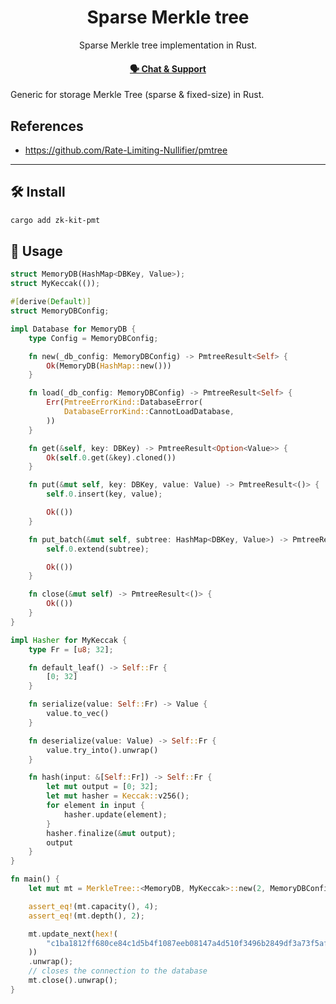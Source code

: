 <p align="center">
    <h1 align="center">
        Sparse Merkle tree
    </h1>
    <p align="center">Sparse Merkle tree implementation in Rust.</p>
</p>

<div align="center">
    <h4>
        <a href="https://appliedzkp.org/discord">
            🗣️ Chat &amp; Support
        </a>
    </h4>
</div>

Generic for storage Merkle Tree (sparse & fixed-size) in Rust.

## References

- https://github.com/Rate-Limiting-Nullifier/pmtree

---

## 🛠 Install

```bash
cargo add zk-kit-pmt
```

## 📜 Usage

```rust
struct MemoryDB(HashMap<DBKey, Value>);
struct MyKeccak(());

#[derive(Default)]
struct MemoryDBConfig;

impl Database for MemoryDB {
    type Config = MemoryDBConfig;

    fn new(_db_config: MemoryDBConfig) -> PmtreeResult<Self> {
        Ok(MemoryDB(HashMap::new()))
    }

    fn load(_db_config: MemoryDBConfig) -> PmtreeResult<Self> {
        Err(PmtreeErrorKind::DatabaseError(
            DatabaseErrorKind::CannotLoadDatabase,
        ))
    }

    fn get(&self, key: DBKey) -> PmtreeResult<Option<Value>> {
        Ok(self.0.get(&key).cloned())
    }

    fn put(&mut self, key: DBKey, value: Value) -> PmtreeResult<()> {
        self.0.insert(key, value);

        Ok(())
    }

    fn put_batch(&mut self, subtree: HashMap<DBKey, Value>) -> PmtreeResult<()> {
        self.0.extend(subtree);

        Ok(())
    }

    fn close(&mut self) -> PmtreeResult<()> {
        Ok(())
    }
}

impl Hasher for MyKeccak {
    type Fr = [u8; 32];

    fn default_leaf() -> Self::Fr {
        [0; 32]
    }

    fn serialize(value: Self::Fr) -> Value {
        value.to_vec()
    }

    fn deserialize(value: Value) -> Self::Fr {
        value.try_into().unwrap()
    }

    fn hash(input: &[Self::Fr]) -> Self::Fr {
        let mut output = [0; 32];
        let mut hasher = Keccak::v256();
        for element in input {
            hasher.update(element);
        }
        hasher.finalize(&mut output);
        output
    }
}

fn main() {
    let mut mt = MerkleTree::<MemoryDB, MyKeccak>::new(2, MemoryDBConfig).unwrap();

    assert_eq!(mt.capacity(), 4);
    assert_eq!(mt.depth(), 2);

    mt.update_next(hex!(
        "c1ba1812ff680ce84c1d5b4f1087eeb08147a4d510f3496b2849df3a73f5af95"
    ))
    .unwrap();
    // closes the connection to the database
    mt.close().unwrap();
}
```
